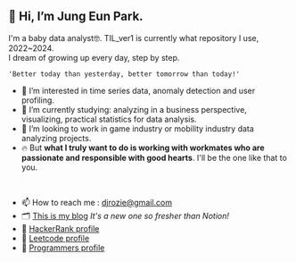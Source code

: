 ## 👋 Hi, I’m Jung Eun Park.
I'm a baby data analyst🤓. TIL_ver1 is currently what repository I use, 2022~2024.  
I dream of growing up every day, step by step.  

    'Better today than yesterday, better tomorrow than today!'

- 👀 I’m interested in time series data, anomaly detection and user profiling.
- 🌱 I’m currently studying: analyzing in a business perspective, visualizing, practical statistics for data analysis.
- 💞️ I’m looking to work in game industry or mobility industry data analyzing projects.  
- 🔥 But **what I truly want to do is working with workmates who are passionate and responsible with good hearts**. I'll be the one like that to you.
<br>  

- 📫 How to reach me : djrozie@gmail.com  
- 🗂 [This is my blog](https://angelapark.tistory.com/)  _It's a new one so fresher than Notion!_
- 🧩 [HackerRank profile](https://www.hackerrank.com/djrozie)  
- 🧩 [Leetcode profile](https://leetcode.com/Angela-Park-JE/)  
- 🧩 [Programmers profile](https://career.programmers.co.kr/pr/djrozie_4150)  


<!---
Angela-Park-JE/Angela-Park-JE is a ✨ special ✨ repository because its `README.md` (this file) appears on your GitHub profile.
You can click the Preview link to take a look at your changes.
--->

